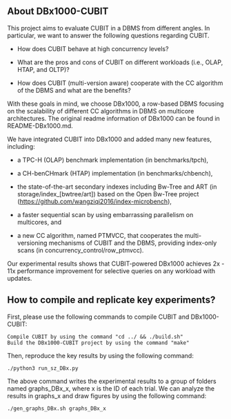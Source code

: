 
About DBx1000-CUBIT
-------------------

This project aims to evaluate CUBIT in a DBMS from different angles. In particular, we want to answer the following questions regarding CUBIT.

  - How does CUBIT behave at high concurrency levels?

  - What are the pros and cons of CUBIT on different workloads (i.e., OLAP, HTAP, and OLTP)?

  - How does CUBIT (multi-version aware) cooperate with the CC algorithm of the DBMS and what are the benefits?

With these goals in mind, we choose DBx1000, a row-based DBMS focusing on the scalability of different CC algorithms in DBMS on multicore architectures. The original readme information of DBx1000 can be found in README-DBx1000.md.

We have integrated CUBIT into DBx1000 and added many new features, including:

  - a TPC-H (OLAP) benchmark implementation (in benchmarks/tpch),

  - a CH-benCHmark (HTAP) implementation (in benchmarks/chbench),

  - the state-of-the-art secondary indexes including Bw-Tree and ART (in storage/index_[bwtree/art]) based on the Open Bw-Tree project (https://github.com/wangziqi2016/index-microbench),

  - a faster sequential scan by using embarrassing parallelism on multicores, and

  - a new CC algorithm, named PTMVCC, that cooperates the multi-versioning mechanisms of CUBIT and the DBMS, providing index-only scans (in concurrency_control/row_ptmvcc).

Our experimental results shows that CUBIT-powered DBx1000 achieves 2x - 11x performance improvement for selective queries on any workload with updates.


How to compile and replicate key experiments?
---------------------------------------------

First, please use the following commands to compile CUBIT and DBx1000-CUBIT:

```
Compile CUBIT by using the command "cd ../ && ./build.sh"
Build the DBx1000-CUBIT project by using the command "make"
```

Then, reproduce the key results by using the following command:

```
./python3 run_sz_DBx.py
```

The above command writes the experimental results to a group of folders named graphs_DBx_x, where x is the ID of each trial. We can analyze the results in graphs_x and draw figures by using the following command:

```
./gen_graphs_DBx.sh graphs_DBx_x
```


